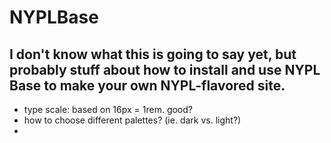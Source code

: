 NYPLBase
========
I don't know what this is going to say yet, but probably stuff about how to install and use NYPL Base to make your own NYPL-flavored site.
----
* type scale: based on 16px = 1rem. good?
* how to choose different palettes? (ie. dark vs. light?)
* 